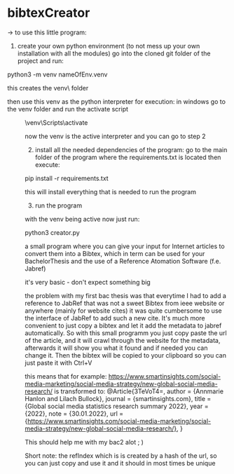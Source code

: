 # bibtexCreator

-> to use this little program: 
1. create your own python environment (to not mess up
your own installation with all the modules)
go into the cloned git folder of the project and run:

python3 -m venv nameOfEnv.venv

this creates the venv\ folder

then use this venv as the python interpreter for execution:
in windows go to the venv folder and run the activate script
 <DIR>\venv\Scripts\activate

now the venv is the active interpreter and you can go to step 2

2. install all the needed dependencies of the program:
go to the main folder of the program where the requirements.txt is located
then execute:

pip install -r requirements.txt

this will install everything that is needed to run the program

3. run the program

with the venv being active now just run:

python3 creator.py 


a small program where you can give your input for Internet articles to convert them into a Bibtex, which in term can be used for your BachelorThesis and the use of a Reference Atomation Software (f.e. Jabref)

it's very basic - don't expect something big

the problem with my first bac thesis was that everytime I had to add a reference to JabRef that was not a sweet Bibtex from ieee website or anywhere (mainly for website cites)
it was quite cumbersome to use the interface of JabRef to add such a new cite.
It's much more convenient to just copy a bibtex and let it add the metadata to jabref automatically.
So with this small programm you just copy paste the url of the article, and it will crawl through the website for the metadata,
afterwards it will show you what it found and if needed you can change it.
Then the bibtex will be copied to your clipboard so you can just paste it with Ctrl+V
 
 
 this means that for example: https://www.smartinsights.com/social-media-marketing/social-media-strategy/new-global-social-media-research/
 is transformed to:
 @Article{3TeVoT4=,
  author  = {Annmarie Hanlon and Lilach Bullock},
  journal = {smartinsights.com},
  title   = {Global social media statistics research summary 2022},
  year    = {2022},
  note    = {30.01.2022},
  url     = {https://www.smartinsights.com/social-media-marketing/social-media-strategy/new-global-social-media-research/},
} 


This should help me with my bac2 alot ; )


Short note:  the refIndex which is is created by a hash of the url, so you can just copy and use it and it should in most times be unique
